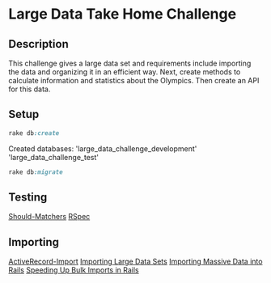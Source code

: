 # Large Data Take Home Challenge

## Description
This challenge gives a large data set and requirements include importing the data and organizing it in an efficient way. Next, create methods to calculate information and statistics about the Olympics. Then create an API for this data.

## Setup
```ruby
rake db:create
```
Created databases: 'large_data_challenge_development'
'large_data_challenge_test'
```ruby
rake db:migrate
```

## Testing
[Should-Matchers](https://github.com/thoughtbot/shoulda-matchers)
[RSpec](https://github.com/rspec/rspec-rails)

## Importing
[ActiveRecord-Import](https://revs.runtime-revolution.com/a-better-way-to-import-all-your-records-using-activerecord-import-6053e20692f3)
[Importing Large Data Sets](https://medium.com/@eric_lum/importing-large-datasets-in-ror-why-you-should-use-activerecord-import-26fc915e6fd0)
[Importing Massive Data into Rails](https://mattboldt.com/importing-massive-data-into-rails/)
[Speeding Up Bulk Imports in Rails](https://blog.codeship.com/speeding-up-bulk-imports-in-rails/?source=post_page)
